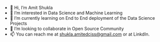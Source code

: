 - 👋 Hi, I’m Amit Shukla
- 👀 I’m interested in Data Science and Machine Learning
- 🌱 I’m currently learning on End to End deployment of the Data Science Projects
- 💞️ I’m looking to collaborate in Open Source Community
- 📫 You can reach me at shukla.amitedcjss@gmail.com or at LinkdIn.

<!---
Amit-79054/Amit-79054 is a ✨ special ✨ repository because its `README.md` (this file) appears on your GitHub profile.
You can click the Preview link to take a look at your changes.
--->
